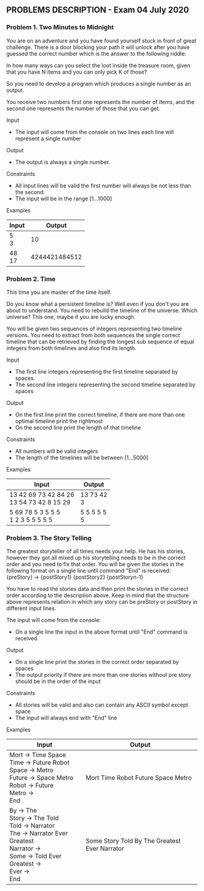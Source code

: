## PROBLEMS DESCRIPTION - Exam 04 July 2020


### Problem 1.	Two Minutes to Midnight

You are on an adventure and you have found yourself stuck in front of great challenge. There is a door blocking your path it will unlock after you have guessed the correct number which is the answer to the following riddle:

In how many ways can you select the loot inside the treasure room, given that you have N items and you can only pick K of those?

So you need to develop a program which produces a single number as an output.

You receive two numbers first one represents the number of items, and the second one represents the number of those that you can get.

Input

  +	The input will come from the console on two lines each line will represent a single number

Output

  +	The output is always a single number.

Constraints

  +	All input lines will be valid the first number will always be not less than the second.
  +	The input will be in the range [1…1000]

Examples

| Input | Output |
| --- | --- |
| 5 <br> 3 | 10 |
| 48 <br> 17 | 4244421484512 |

### Problem 2. Time

This time you are master of the time itself.

Do you know what a persistent timeline is? Well even if you don't you are about to understand. You need to rebuild the timeline of the universe. Which universe? This one, maybe if you are lucky enough. 

You will be given two sequences of integers representing two timeline versions. You need to extract from both sequences the single correct timeline that can be retrieved by finding the longest sub sequence of equal integers from both timelines and also find its length.

Input

  +	The first line integers representing the first timeline separated by spaces.
  +	The second line integers representing the second timeline separated by spaces

Output

  +	On the first line print the correct timeline, if there are more than one optimal timeline print the rightmost
  +	On the second line print the length of that timeline

Constraints

  +	All numbers will be valid integers
  +	The length of the timelines will be between [1…5000]

Examples

| Input | Output |
| --- | --- |
| 13 42 69 73 42 84 26 <br> 13 54 73 42 8 15 29 | 13 73 42 <br> 3 |
| 5 69 78 5 3 5 5 5 <br> 1 2 3 5 5 5 5 5 | 5 5 5 5 5 <br> 5 |

### Problem 3. The Story Telling

The greatest storyteller of all times needs your help. He has his stories, however they got all mixed up his storytelling needs to be in the correct order and you need to fix that order. You will be given the stories in the following format on a single line until command "End" is received: {preStory} -> {postStory1} {postStory2} {postStoryn-1}

You have to read the stories data and then print the stories in the correct order according to the description above. Keep in mind that the structure above represents relation in which any story can be preStory or postStory in different input lines.

The input will come from the console:

  +	On a single line the input in the above format until "End" command is received.

Output

  +	On a single line print the stories in the correct order separated by spaces
  +	The output priority if there are more than one stories without pre story should be in the order of the input

Constraints

  +	All stories will be valid and also can contain any ASCII symbol except space
  +	The input will always end with "End" line

Examples

| Input | Output |
| --- | --- |
| Mort -> Time Space <br> Time -> Future Robot <br> Space -> Metro <br> Future -> Space Metro <br> Robot -> Future <br> Metro -> <br> End | Mort Time Robot Future Space Metro |
| By -> The <br> Story -> The Told <br> Told -> Narrator <br> The -> Narrator Ever Greatest <br> Narrator -> <br> Some -> Told Ever <br> Greatest -> <br> Ever -> <br> End | Some Story Told By The Greatest Ever Narrator |